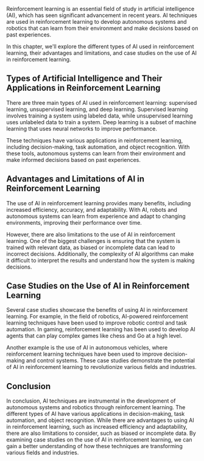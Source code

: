 
Reinforcement learning is an essential field of study in artificial intelligence (AI), which has seen significant advancement in recent years. AI techniques are used in reinforcement learning to develop autonomous systems and robotics that can learn from their environment and make decisions based on past experiences.

In this chapter, we'll explore the different types of AI used in reinforcement learning, their advantages and limitations, and case studies on the use of AI in reinforcement learning.

Types of Artificial Intelligence and Their Applications in Reinforcement Learning
---------------------------------------------------------------------------------

There are three main types of AI used in reinforcement learning: supervised learning, unsupervised learning, and deep learning. Supervised learning involves training a system using labeled data, while unsupervised learning uses unlabeled data to train a system. Deep learning is a subset of machine learning that uses neural networks to improve performance.

These techniques have various applications in reinforcement learning, including decision-making, task automation, and object recognition. With these tools, autonomous systems can learn from their environment and make informed decisions based on past experiences.

Advantages and Limitations of AI in Reinforcement Learning
----------------------------------------------------------

The use of AI in reinforcement learning provides many benefits, including increased efficiency, accuracy, and adaptability. With AI, robots and autonomous systems can learn from experience and adapt to changing environments, improving their performance over time.

However, there are also limitations to the use of AI in reinforcement learning. One of the biggest challenges is ensuring that the system is trained with relevant data, as biased or incomplete data can lead to incorrect decisions. Additionally, the complexity of AI algorithms can make it difficult to interpret the results and understand how the system is making decisions.

Case Studies on the Use of AI in Reinforcement Learning
-------------------------------------------------------

Several case studies showcase the benefits of using AI in reinforcement learning. For example, in the field of robotics, AI-powered reinforcement learning techniques have been used to improve robotic control and task automation. In gaming, reinforcement learning has been used to develop AI agents that can play complex games like chess and Go at a high level.

Another example is the use of AI in autonomous vehicles, where reinforcement learning techniques have been used to improve decision-making and control systems. These case studies demonstrate the potential of AI in reinforcement learning to revolutionize various fields and industries.

Conclusion
----------

In conclusion, AI techniques are instrumental in the development of autonomous systems and robotics through reinforcement learning. The different types of AI have various applications in decision-making, task automation, and object recognition. While there are advantages to using AI in reinforcement learning, such as increased efficiency and adaptability, there are also limitations to consider, such as biased or incomplete data. By examining case studies on the use of AI in reinforcement learning, we can gain a better understanding of how these techniques are transforming various fields and industries.
